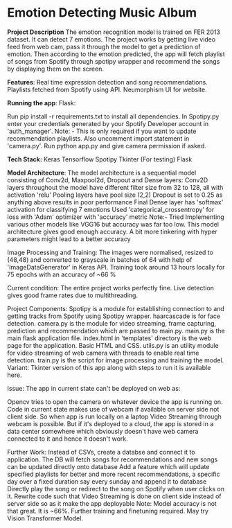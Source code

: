 # Emotion Detecting Music Album 
**Project Description**
The emotion recognition model is trained on FER 2013 dataset. It can detect 7 emotions. The project works by getting live video feed from web cam, pass it through the model to get a prediction of emotion. Then according to the emotion predicted, the app will fetch playlist of songs from Spotify through spotipy wrapper and recommend the songs by displaying them on the screen.

**Features**:
Real time expression detection and song recommendations.
Playlists fetched from Spotify using API.
Neumorphism UI for website.

**Running the app**:
Flask:

Run pip install -r requirements.txt to install all dependencies.
In Spotipy.py enter your credentials generated by your Spotify Developer account in 'auth_manager'. Note: - This is only required if you want to update recommendation playlists. Also uncomment import statement in 'camera.py'.
Run python app.py and give camera permission if asked.

**Tech Stack:**
Keras
Tensorflow
Spotipy
Tkinter (For testing)
Flask

**Model Architecture**:
The model architecture is a sequential model consisting of Conv2d, Maxpool2d, Dropout and Dense layers:
Conv2D layers throughout the model have different filter size from 32 to 128, all with activation 'relu'
Pooling layers have pool size (2,2)
Dropout is set to 0.25 as anything above results in poor performance
Final Dense layer has 'softmax' activation for classifying 7 emotions
Used 'categorical_crossentropy' for loss with 'Adam' optimizer with 'accuracy' metric
Note:- Tried Implementing various other models like VGG16 but accuracy was far too low. This model architecture gives good enough accuracy. A bit more tinkering with hyper parameters might lead to a better accuracy

Image Processing and Training:
The images were normalised, resized to (48,48) and converted to grayscale in batches of 64 with help of 'ImageDataGenerator' in Keras API.
Training took around 13 hours locally for 75 epochs with an accuracy of ~66 %

Current condition:
The entire project works perfectly fine. Live detection gives good frame rates due to multithreading.

Project Components:
Spotipy is a module for establishing connection to and getting tracks from Spotify using Spotipy wrapper.
haarcascade is for face detection.
camera.py is the module for video streaming, frame capturing, prediction and recommendation which are passed to main.py.
main.py is the main flask application file.
index.html in 'templates' directory is the web page for the application. Basic HTML and CSS.
utils.py is an utility module for video streaming of web camera with threads to enable real time detection.
train.py is the script for image processing and training the model.
Variant:
Tkinter version of this app along with steps to run it is available here.

Issue:
The app in current state can't be deployed on web as:

Opencv tries to open the camera on whatever device the app is running on. Code in current state makes use of webcam if available on server side not client side. So when app is run locally on a laptop Video Streaming through webcam is possible. But if it's deployed to a cloud, the app is stored in a data center somewhere which obviously doesn't have web camera connected to it and hence it doesn't work.

Further Work:
Instead of CSVs, create a databse and connect it to application. The DB will fetch songs for recommendations and new songs can be updated directly onto database
Add a feature which will update specified playlists for better and more recent recommendations, a specific day over a fixed duration say every sunday and append it to database
Directly play the song or redirect to the song on Spotify when user clicks on it.
Rewrite code such that Video Streaming is done on client side instead of server side so as it make the app deployable
Note: Model accuracy is not that great. It is ~66%. Further training and finetuning required. May try Vision Transformer Model.



